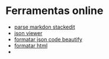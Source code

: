 # Ferramentas online

+ [parse markdon stackedit](https://stackedit.io)
+ [json viewer](http://json.parser.online.fr/)
+ [formatar json code beautify](https://codebeautify.org/jsonviewer)
+ [formatar html](https://htmlformatter.com/)
+ []()


